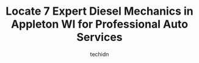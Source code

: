 ---
layout: ampstory
image: https://images.unsplash.com/photo-1637160967973-88751d581827?ixlib=rb-4.0.3&ixid=MnwxMjA3fDB8MHxwaG90by1wYWdlfHx8fGVufDB8fHx8&auto=format&fit=crop&w=640&h=853&q=80
author: techidn
featured: false
description: Trust your vehicles maintenance and repairs to the 7 best Diesel Mechanic in Appleton WI, USA. With their extensive experience, cutting-edge technology, and commitment to customer satisfact
title: Locate 7 Expert Diesel Mechanics in Appleton WI for Professional Auto Services
cover:
   title: Locate 7 Expert Diesel Mechanics in Appleton WI for Professional Auto Services
   subtitle: Rickpate
   background: https://images.unsplash.com/photo-1637160967973-88751d581827?ixlib=rb-4.0.3&ixid=MnwxMjA3fDB8MHxwaG90by1wYWdlfHx8fGVufDB8fHx8&auto=format&fit=crop&w=640&h=853&q=80

pages: 
 - layout: thirds
   top: <h1>#1 Accurate Full Service Vehicle Center</h1>
   bottom: "<p>I was traveling near Appleton and broke a spring on my trailer,  I called and talked to Kim, he said they were booked for 2 weeks out but if I could drop the trailer off </p>"
   background: https://www.knot35.com/toplist/wp-content/uploads/2023/06/best-diesel-mechanic-1-in-appleton-wi-1685838853.jpeg
   backgroundblur: true
 - layout: thirds
   top: <h1>#2 Fabel Repair and Truck Wash</h1>
   bottom: "<p>1991 Prospect Ct, Appleton, WI 54914, United States</p>"
   background: https://www.knot35.com/toplist/wp-content/uploads/2023/06/best-diesel-mechanic-2-in-appleton-wi-1685838854.jpeg
   cta:
      link: https://www.knot35.com/toplist/locate-7-expert-diesel-mechanics-in-appleton-wi-for-professional-auto-services/
      text: Locate 7 Expert Diesel Mechanics in Appleton WI for Professional Auto Services
 - layout: thirds
   top: <h1>#3 Petes Auto Repair and Sales</h1>
   bottom: "<p>2006 N Meade St, Appleton, WI 54911, United States</p>"
   background: https://www.knot35.com/toplist/wp-content/uploads/2023/06/best-diesel-mechanic-3-in-appleton-wi-1685838855.jpeg
   cta:
      link: https://www.knot35.com/toplist/locate-7-expert-diesel-mechanics-in-appleton-wi-for-professional-auto-services/
      text: Locate 7 Expert Diesel Mechanics in Appleton WI for Professional Auto Services
 - layout: thirds
   top: <h1>#4 American Fleet & Auto Service</h1>
   bottom: "<p>2010 W Wisconsin Ave, Appleton, WI 54914, United States</p>"
   background: https://images.unsplash.com/photo-1614648718611-0635f29016cb?ixlib=rb-4.0.3&ixid=MnwxMjA3fDB8MHxwaG90by1wYWdlfHx8fGVufDB8fHx8&auto=format&fit=crop&w=640&h=853&q=80
   cta:
      link: https://www.knot35.com/toplist/locate-7-expert-diesel-mechanics-in-appleton-wi-for-professional-auto-services/
      text: Locate 7 Expert Diesel Mechanics in Appleton WI for Professional Auto Services
 - layout: thirds
   top: <h1>#5 Fleet Farm Auto Service Center</h1>
   bottom: "<p>3035 W Wisconsin Ave, Appleton, WI 54914, United States</p>"
   background: https://images.unsplash.com/photo-1541356665065-22676f35dd40?ixlib=rb-4.0.3&ixid=MnwxMjA3fDB8MHxwaG90by1wYWdlfHx8fGVufDB8fHx8&auto=format&fit=crop&w=640&h=853&q=80
   cta:
      link: https://www.knot35.com/toplist/locate-7-expert-diesel-mechanics-in-appleton-wi-for-professional-auto-services/
      text: Locate 7 Expert Diesel Mechanics in Appleton WI for Professional Auto Services
 - layout: thirds
   top: <h1>#6 VL Performance</h1>
   bottom: "<p>524 N Clark St, Appleton, WI 54911, United States</p>"
   background: https://images.unsplash.com/photo-1524169358666-79f22534bc6e?ixlib=rb-4.0.3&ixid=MnwxMjA3fDB8MHxwaG90by1wYWdlfHx8fGVufDB8fHx8&auto=format&fit=crop&w=640&h=853&q=80
   cta:
      link: https://www.knot35.com/toplist/locate-7-expert-diesel-mechanics-in-appleton-wi-for-professional-auto-services/
      text: Locate 7 Expert Diesel Mechanics in Appleton WI for Professional Auto Services
 - layout: thirds
   top: <h1>#7 AUTOTRUST</h1>
   bottom: "<p>2530 S Oneida St, Appleton, WI 54915, United States</p>"
   background: https://images.unsplash.com/photo-1489694553447-4c9339da310d?ixlib=rb-4.0.3&ixid=MnwxMjA3fDB8MHxwaG90by1wYWdlfHx8fGVufDB8fHx8&auto=format&fit=crop&w=640&h=853&q=80
   cta:
      link: https://www.knot35.com/toplist/locate-7-expert-diesel-mechanics-in-appleton-wi-for-professional-auto-services/
      text: Locate 7 Expert Diesel Mechanics in Appleton WI for Professional Auto Services
 - layout: thirds
   middle: Continue reading...
   background: https://images.unsplash.com/photo-1527066579998-dbbae57f45ce?ixlib=rb-4.0.3&ixid=MnwxMjA3fDB8MHxwaG90by1wYWdlfHx8fGVufDB8fHx8&auto=format&fit=crop&w=640&h=853&q=80
   cta:
      link: https://www.knot35.com/toplist/locate-7-expert-diesel-mechanics-in-appleton-wi-for-professional-auto-services/
      text: Locate 7 Expert Diesel Mechanics in Appleton WI for Professional Auto Services
      
---